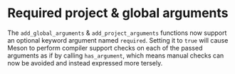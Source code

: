 # Required project & global arguments

The `add_global_arguments` & `add_project_arguments` functions now
support an optional keyword argument named `required`. Setting it
to `true` will cause Meson to perform compiler support checks on
each of the passed arguments as if by calling `has_argument`, which
means manual checks can now be avoided and instead expressed more
tersely.
